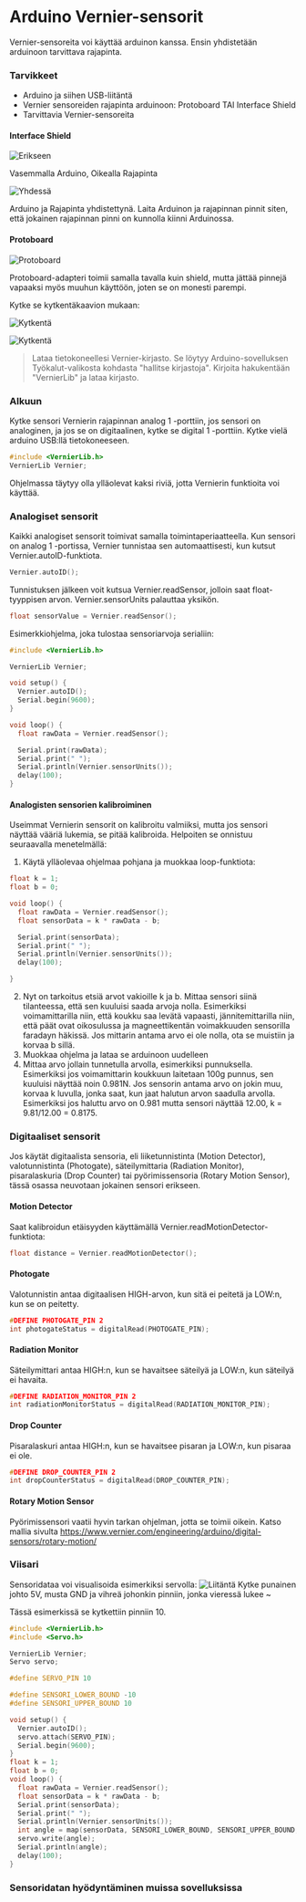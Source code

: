 # Arduino Vernier-sensorit
Vernier-sensoreita voi käyttää arduinon kanssa. Ensin yhdistetään arduinoon tarvittava rajapinta.
### Tarvikkeet
- Arduino ja siihen USB-liitäntä
- Vernier sensoreiden rajapinta arduinoon: Protoboard TAI Interface Shield
- Tarvittavia Vernier-sensoreita


#### Interface Shield

![Erikseen](Erikseen.jpg)

Vasemmalla Arduino, Oikealla Rajapinta
&nbsp;

![Yhdessä](ArduinoJaRajapinta.jpg)
&nbsp;

Arduino ja Rajapinta yhdistettynä. Laita Arduinon ja rajapinnan pinnit siten, että jokainen rajapinnan pinni on kunnolla kiinni Arduinossa.
&nbsp;

#### Protoboard


![Protoboard](vernieradapteri.jpg)

Protoboard-adapteri toimii samalla tavalla kuin shield, mutta jättää pinnejä vapaaksi myös muuhun käyttöön, joten se on monesti parempi.

Kytke se kytkentäkaavion mukaan:


![Kytkentä](vernier_adapter.png)

![Kytkentä](vernierkytkentä.jpg)

> Lataa tietokoneellesi Vernier-kirjasto. Se löytyy Arduino-sovelluksen Työkalut-valikosta kohdasta "hallitse kirjastoja". Kirjoita hakukentään "VernierLib" ja lataa kirjasto.

### Alkuun

Kytke sensori Vernierin rajapinnan analog 1 -porttiin, jos sensori on analoginen, ja jos se on digitaalinen, kytke se digital 1 -porttiin. Kytke vielä arduino USB:llä tietokoneeseen. 

```c++
#include <VernierLib.h>
VernierLib Vernier;
```
Ohjelmassa täytyy olla ylläolevat kaksi riviä, jotta Vernierin funktioita voi käyttää.

### Analogiset sensorit
Kaikki analogiset sensorit toimivat samalla toimintaperiaatteella. Kun sensori on analog 1 -portissa, Vernier tunnistaa sen automaattisesti, kun kutsut Vernier.autoID-funktiota.
```c++
Vernier.autoID();
```
Tunnistuksen jälkeen voit kutsua Vernier.readSensor, jolloin saat float-tyyppisen arvon. Vernier.sensorUnits palauttaa yksikön.
```c++
float sensorValue = Vernier.readSensor();
```

Esimerkkiohjelma, joka tulostaa sensoriarvoja serialiin:

```c++
#include <VernierLib.h>

VernierLib Vernier;

void setup() {
  Vernier.autoID();
  Serial.begin(9600);
}

void loop() {
  float rawData = Vernier.readSensor();

  Serial.print(rawData);
  Serial.print(" ");
  Serial.println(Vernier.sensorUnits());
  delay(100);
}
```
#### Analogisten sensorien kalibroiminen
Useimmat Vernierin sensorit on kalibroitu valmiiksi, mutta jos sensori näyttää vääriä lukemia, se pitää kalibroida. Helpoiten se onnistuu seuraavalla menetelmällä:
1. Käytä ylläolevaa ohjelmaa pohjana ja muokkaa loop-funktiota:
```c++
float k = 1;
float b = 0;

void loop() {
  float rawData = Vernier.readSensor();
  float sensorData = k * rawData - b;

  Serial.print(sensorData);
  Serial.print(" ");
  Serial.println(Vernier.sensorUnits());
  delay(100);

}
```
2. Nyt on tarkoitus etsiä arvot vakioille k ja b. Mittaa sensori siinä tilanteessa, että sen kuuluisi saada arvoja nolla. Esimerkiksi voimamittarilla niin, että koukku saa levätä vapaasti, jännitemittarilla niin, että päät ovat oikosulussa ja magneettikentän voimakkuuden sensorilla faradayn häkissä. Jos mittarin antama arvo ei ole nolla, ota se muistiin ja korvaa b sillä.
3. Muokkaa ohjelma ja lataa se arduinoon uudelleen
4. Mittaa arvo jollain tunnetulla arvolla, esimerkiksi punnuksella. Esimerkiksi jos voimamittarin koukkuun laitetaan 100g punnus, sen kuuluisi näyttää noin 0.981N. Jos sensorin antama arvo on jokin muu, korvaa k luvulla, jonka saat, kun jaat halutun arvon saadulla arvolla. Esimerkiksi jos haluttu arvo on 0.981 mutta sensori näyttää 12.00, k = 9.81/12.00 = 0.8175.
### Digitaaliset sensorit

Jos käytät digitaalista sensoria, eli liiketunnistinta (Motion Detector), valotunnistinta (Photogate), säteilymittaria (Radiation Monitor), pisaralaskuria (Drop Counter) tai pyörimissensoria (Rotary Motion Sensor), tässä osassa neuvotaan jokainen sensori erikseen.

#### Motion Detector
Saat kalibroidun etäisyyden käyttämällä Vernier.readMotionDetector-funktiota:
```c++
float distance = Vernier.readMotionDetector();
```

#### Photogate
Valotunnistin antaa digitaalisen HIGH-arvon, kun sitä ei peitetä ja LOW:n, kun se on peitetty.
```c++
#DEFINE PHOTOGATE_PIN 2
int photogateStatus = digitalRead(PHOTOGATE_PIN);
```
#### Radiation Monitor
Säteilymittari antaa HIGH:n, kun se havaitsee säteilyä ja LOW:n, kun säteilyä ei havaita.
```c++
#DEFINE RADIATION_MONITOR_PIN 2
int radiationMonitorStatus = digitalRead(RADIATION_MONITOR_PIN);
```
#### Drop Counter
Pisaralaskuri antaa HIGH:n, kun se havaitsee pisaran ja LOW:n, kun pisaraa ei ole.
```c++
#DEFINE DROP_COUNTER_PIN 2
int dropCounterStatus = digitalRead(DROP_COUNTER_PIN);
```

#### Rotary Motion Sensor
Pyörimissensori vaatii hyvin tarkan ohjelman, jotta se toimii oikein. Katso mallia sivulta https://www.vernier.com/engineering/arduino/digital-sensors/rotary-motion/

### Viisari

Sensoridataa voi visualisoida esimerkiksi servolla:
![Liitäntä](liitäntävernier.jpg)
Kytke punainen johto 5V, musta GND ja vihreä johonkin pinniin, jonka vieressä lukee ~

Tässä esimerkissä se kytkettiin pinniin 10.

```c++
#include <VernierLib.h>
#include <Servo.h>

VernierLib Vernier;
Servo servo;

#define SERVO_PIN 10

#define SENSORI_LOWER_BOUND -10
#define SENSORI_UPPER_BOUND 10

void setup() {
  Vernier.autoID();
  servo.attach(SERVO_PIN);
  Serial.begin(9600);
}
float k = 1;
float b = 0;
void loop() {
  float rawData = Vernier.readSensor();
  float sensorData = k * rawData - b;
  Serial.print(sensorData);
  Serial.print(" ");
  Serial.println(Vernier.sensorUnits());
  int angle = map(sensorData, SENSORI_LOWER_BOUND, SENSORI_UPPER_BOUND, 0, 180);
  servo.write(angle);
  Serial.println(angle);
  delay(100);
}
```



### Sensoridatan hyödyntäminen muissa sovelluksissa

